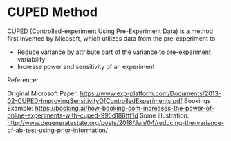 # CUPED Method

CUPED (Controlled-experiment Using Pre-Experiment Data) is a method first invented by Micosoft, which utilizes data from the pre-experiment to:

- Reduce variance by attribute part of the variance to pre-experiment variability 
- Increase power and sensitivity of an experiment



Reference:

Original Microsoft Paper: https://www.exp-platform.com/Documents/2013-02-CUPED-ImprovingSensitivityOfControlledExperiments.pdf
Bookings Example: https://booking.ai/how-booking-com-increases-the-power-of-online-experiments-with-cuped-995d186fff1d
Some illustration: http://www.degeneratestate.org/posts/2018/Jan/04/reducing-the-variance-of-ab-test-using-prior-information/
